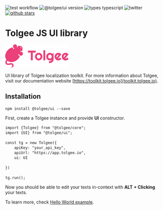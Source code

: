 ![test workflow](https://github.com/tolgee/tolgee-js/actions/workflows/test.yml/badge.svg)
![@tolgee/ui version](https://img.shields.io/npm/v/@tolgee/ui?label=%40tolgee%2Fui)
![types typescript](https://img.shields.io/badge/Types-Typescript-blue)
![twitter](https://img.shields.io/twitter/follow/Tolgee_i18n?style=social)
[![github stars](https://img.shields.io/github/stars/tolgee/tolgee-js?style=social)](https://github.com/tolgee/tolgee-js)

# Tolgee JS UI library

[<img src="https://raw.githubusercontent.com/tolgee/documentation/cca5778bcb8f57d28a03065d1927fcea31d0b089/tolgee_logo_text.svg" alt="Tolgee Toolkit" />](https://toolkit.tolgee.io)

UI library of Tolgee localization toolkit. For more information about Tolgee, visit our documentation website
[https://toolkit.tolgee.io](toolkit.tolgee.io).

## Installation

    npm install @tolgee/ui --save

First, create a Tolgee instance and provide **UI** constructor.

    import {Tolgee} from "@tolgee/core";
    import {UI} from "@tolgee/ui";

    const tg = new Tolgee({
        apiKey: "your_api_key",
        apiUrl: "https://app.tolgee.io",
        ui: UI

    })

    tg.run();

Now you should be able to edit your texts in-context with **ALT + Clicking** your texts.

To learn more, check [Hello World example](https://toolkit.tolgee.io/docs/web/get_started/hello_world).
